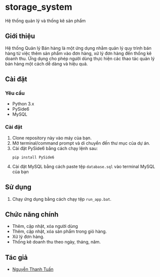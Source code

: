 # storage_system
Hệ thống quản lý và thống kê sản phẩm

## Giới thiệu
Hệ thống Quản lý Bán hàng là một ứng dụng nhằm quản lý quy trình bán hàng từ việc thêm sản phẩm vào đơn hàng, xử lý đơn hàng đến thống kê doanh thu. Ứng dụng cho phép người dùng thực hiện các thao tác quản lý bán hàng một cách dễ dàng và hiệu quả.

## Cài đặt
### Yêu cầu
- Python 3.x
- PySide6
- MySQL

### Cài đặt
1. Clone repository này vào máy của bạn.
2. Mở terminal/command prompt và di chuyển đến thư mục của dự án.
3. Cài đặt PySide6 bằng cách chạy lệnh sau:
    ```
    pip install PySide6
    ```
4. Cài đặt MySQL bằng cách paste tệp `database.sql` vào terminal MySQL của bạn
## Sử dụng
1. Chạy ứng dụng bằng cách chạy tệp `run_app.bat`.

## Chức năng chính
- Thêm, cập nhật, xóa người dùng
- Thêm, cập nhật, xóa sản phẩm trong giỏ hàng.
- Xử lý đơn hàng.
- Thống kê doanh thu theo ngày, tháng, năm.

## Tác giả
- [Nguyễn Thanh Tuấn](https://github.com/NTTGaming112)


